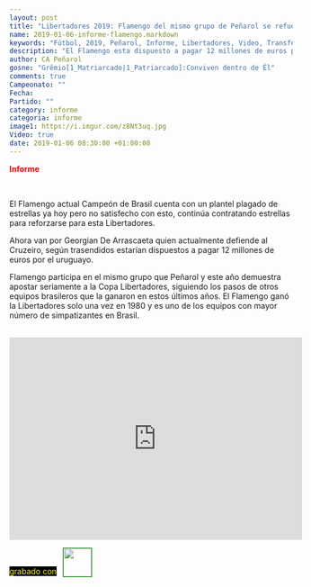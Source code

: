 ```yaml
---
layout: post
title: "Libertadores 2019: Flamengo del mismo grupo de Peñarol se refuerza con De Arrascaeta"
name: 2019-01-06-informe-flamengo.markdown
keywords: "Fútbol, 2019, Peñarol, Informe, Libertadores, Video, Transferencias, Flamengo, De Arrascaeta"
description: "El Flamengo esta dispuesto a pagar 12 millones de euros por el concurso de Georgian De Arrascaeta, aparte de las estrellas que ya juegan en  el club"
author: CA Peñarol
gosne: "Grêmio[1_Matriarcado|1_Patriarcado]:Conviven dentro de Êl"
comments: true
Campeonato: ""
Fecha:
Partido: ""
category: informe
categoria: informe
image1: https://i.imgur.com/z8Nt3uq.jpg
Video: true
date: 2019-01-06 08:30:00 +01:00:00
---
```

<!---https://i.imgur.com/6AhlLin.png
Campeonato: <span>{{ page.Campeonato }}</span><br>
Fecha: <span>{{ page.Fecha }}</span><br>
Encuentro: <span>{{ page.Partido }}</span><br>-->
<span style="color:red;font-weight:bold;">Informe</span>

<br>

El Flamengo actual Campeón de Brasil cuenta con un plantel plagado de estrellas ya hoy pero no satisfecho con esto, continúa contratando estrellas para reforzarse para esta Libertadores.

Ahora van por Georgian De Arrascaeta quien actualmente defiende al Cruzeiro, según trasendidos estarían dispuestos a pagar 12 millones de euros por el uruguayo.

Flamengo participa en el mismo grupo que Peñarol y este año demuestra apostar seriamente a la Copa Libertadores, siguiendo los pasos de otros equipos brasileros que la ganaron en estos últimos años. El Flamengo ganó la Libertadores solo una vez en 1980 y es uno de los equipos con mayor número de simpatizantes en Brasil.

<br>

<iframe width="521" height="360" src="https://www.youtube.com/embed/m6cU3eVK53U" frameborder="0" allow="accelerometer; autoplay; encrypted-media; gyroscope; picture-in-picture" allowfullscreen></iframe>

<span style="color:yellow;background:black;margin-top:0px;">grabado con</span> <a href="http://ffmpeg.org"><img src="{{ site.url }}/images/ffmpeg.png" width="50px" style="border:1px solid green;vertical-align: sub;margin-left:7px;"></a>

